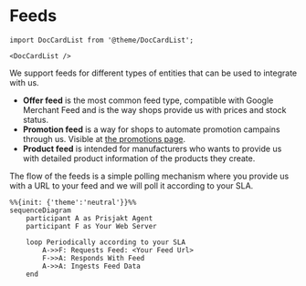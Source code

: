 # Feeds

```mdx-code-block
import DocCardList from '@theme/DocCardList';

<DocCardList />
```

We support feeds for different types of entities that can be used to integrate with us. 

- **Offer feed** is the most common feed type, compatible with Google Merchant Feed and is the way shops provide us with prices and stock status.
- **Promotion feed** is a way for shops to automate promotion campains through us. Visible at [the promotions page](https://prisjakt.nu/kampanjer).
- **Product feed** is intended for manufacturers who wants to provide us with detailed product information of the products they create.

The flow of the feeds is a simple polling mechanism where you provide us with a URL to your feed and we will poll it according to your SLA.

```mermaid
%%{init: {'theme':'neutral'}}%%
sequenceDiagram
    participant A as Prisjakt Agent
    participant F as Your Web Server

    loop Periodically according to your SLA
        A->>F: Requests Feed: <Your Feed Url>
        F->>A: Responds With Feed
        A->>A: Ingests Feed Data
    end
```
